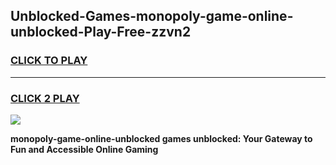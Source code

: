 
## Unblocked-Games-monopoly-game-online-unblocked-Play-Free-zzvn2
<h3>
<a href="https://premium76.site?title=monopoly-game-online-unblocked&ref=18A1">CLICK TO PLAY</a></h3>
<hr>

<h3>
<a href="https://premium76.site?title=monopoly-game-online-unblocked&ref=18A1">CLICK 2 PLAY</a>
  
</h3>

<a href="https://premium76.site?title=monopoly-game-online-unblocked&ref=18A1"><img src="https://clearcache.store/games.png"></a>


**monopoly-game-online-unblocked games unblocked: Your Gateway to Fun and Accessible Online Gaming**
